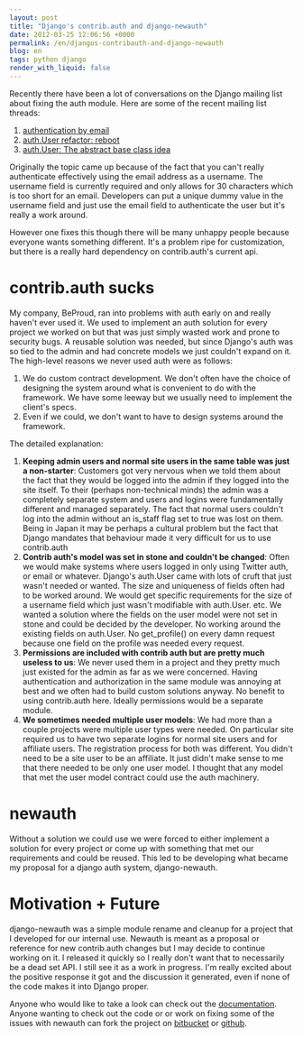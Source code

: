 ```yaml
---
layout: post
title: "Django's contrib.auth and django-newauth"
date: 2012-03-25 12:06:56 +0000
permalink: /en/djangos-contribauth-and-django-newauth
blog: en
tags: python django
render_with_liquid: false
---
```


Recently there have been a lot of conversations on the Django mailing
list about fixing the auth module. Here are some of the recent mailing
list threads:

1.  [authentication by
    email](https://groups.google.com/forum/?fromgroups#!topic/django-developers/YcFTAaidiL4)
2.  [auth.User refactor:
    reboot](https://groups.google.com/forum/?fromgroups#!topic/django-developers/ba21QMpffZs)
3.  [auth.User: The abstract base class
    idea](https://groups.google.com/forum/?fromgroups#!topic/django-developers/Na0AmIGSGQA)

Originally the topic came up because of the fact that you can't really
authenticate effectively using the email address as a username. The
username field is currently required and only allows for 30 characters
which is too short for an email. Developers can put a unique dummy value
in the username field and just use the email field to authenticate the
user but it's really a work around.

However one fixes this though there will be many unhappy people because
everyone wants something different. It's a problem ripe for
customization, but there is a really hard dependency on contrib.auth's
current api.

# contrib.auth sucks

My company, BeProud, ran into problems with auth early on and really
haven't ever used it. We used to implement an auth solution for every
project we worked on but that was just simply wasted work and prone to
security bugs. A reusable solution was needed, but since Django's auth
was so tied to the admin and had concrete models we just couldn't expand
on it. The high-level reasons we never used auth were as follows:

1.  We do custom contract development. We don't often have the choice of
    designing the system around what is convenient to do with the
    framework. We have some leeway but we usually need to implement the
    client's specs.
2.  Even if we could, we don't want to have to design systems around the
    framework.

The detailed explanation:

1.  **Keeping admin users and normal site users in the same table was
    just a non-starter**: Customers got very nervous when we told them
    about the fact that they would be logged into the admin if they
    logged into the site itself. To their (perhaps non-technical minds)
    the admin was a completely separate system and users and logins were
    fundamentally different and managed separately. The fact that normal
    users couldn't log into the admin without an is_staff flag set to
    true was lost on them. Being in Japan it may be perhaps a cultural
    problem but the fact that Django mandates that behaviour made it
    very difficult for us to use contrib.auth
2.  **Contrib auth's model was set in stone and couldn't be changed**:
    Often we would make systems where users logged in only using Twitter
    auth, or email or whatever. Django's auth.User came with lots of
    cruft that just wasn't needed or wanted. The size and uniqueness of
    fields often had to be worked around. We would get specific
    requirements for the size of a username field which just wasn't
    modifiable with auth.User. etc. We wanted a solution where the
    fields on the user model were not set in stone and could be decided
    by the developer. No working around the existing fields on
    auth.User. No get_profile() on every damn request because one field
    on the profile was needed every request.
3.  **Permissions are included with contrib auth but are pretty much
    useless to us**: We never used them in a project and they pretty
    much just existed for the admin as far as we were concerned. Having
    authentication and authorization in the same module was annoying at
    best and we often had to build custom solutions anyway. No benefit
    to using contrib.auth here. Ideally permissions would be a separate
    module.
4.  **We sometimes needed multiple user models**: We had more than a
    couple projects were multiple user types were needed. On particular
    site required us to have two separate logins for normal site users
    and for affiliate users. The registration process for both was
    different. You didn't need to be a site user to be an affiliate. It
    just didn't make sense to me that there needed to be only one user
    model. I thought that any model that met the user model contract
    could use the auth machinery.

# newauth

Without a solution we could use we were forced to either implement a
solution for every project or come up with something that met our
requirements and could be reused. This led to be developing what became
my proposal for a django auth system, django-newauth.

# Motivation + Future

django-newauth was a simple module rename and cleanup for a project that
I developed for our internal use. Newauth is meant as a proposal or
reference for new contrib.auth changes but I may decide to continue
working on it. I released it quickly so I really don't want that to
necessarily be a dead set API. I still see it as a work in progress. I'm
really excited about the positive response it got and the discussion it
generated, even if none of the code makes it into Django proper.

Anyone who would like to take a look can check out the
[documentation](http://ianlewis.bitbucket.org/django-newauth/). Anyone
wanting to check out the code or or work on fixing some of the issues
with newauth can fork the project on
[bitbucket](https://bitbucket.org/IanLewis/django-newauth) or
[github](https://github.com/IanLewis/django-newauth).

